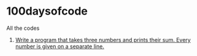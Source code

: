 # 100daysofcode
All the codes
1) [Write a program that takes three numbers and prints their sum. Every number is given on a separate line.](day001.md)

